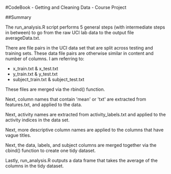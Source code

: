 #CodeBook - Getting and Cleaning Data - Course Project

##Summary

The run_analysis.R script performs 5 general steps (with intermediate steps in between) to go from the raw UCI lab data to the output file averageData.txt. 

There are file pairs in the UCI data set that are split across testing and training sets. These data file pairs are otherwise similar in content and number of columns. I am referring to:
* x_train.txt & x_test.txt
* y_train.txt & y_test.txt
* subject_train.txt & subject_test.txt

These files are merged via the rbind() function.

Next, column names that contain 'mean' or 'txt' are extracted from features.txt, and applied to the data. 

Next, activity names are extracted from activity_labels.txt and applied to the activity indices in the data set. 

Next, more descriptive column names are applied to the columns that have vague titles.

Next, the data, labels, and subject columns are merged together via the cbind() function to create one tidy dataset.

Lastly, run_analysis.R outputs a data frame that takes the average of the columns in the tidy dataset. 


